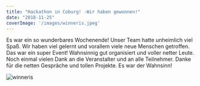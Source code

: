 ```yaml
---
title: "Hackathon in Coburg! -Wir haben gewonnen!"
date: "2018-11-25"
coverImage: '/images/winneris.jpeg'
---
```


Es war ein so wunderbares Wochenende! Unser Team hatte unheimlich viel Spaß. Wir haben viel gelernt und vorallem viele neue Menschen getroffen. Das war ein super Event! Wahnsinnig gut organisiert und voller netter Leute. Noch einmal vielen Dank an die Veranstalter und an alle Teilnehmer. Danke für die netten Gespräche und tollen Projekte. Es war der Wahnsinn!

![winneris](/images/winneris.jpeg)
